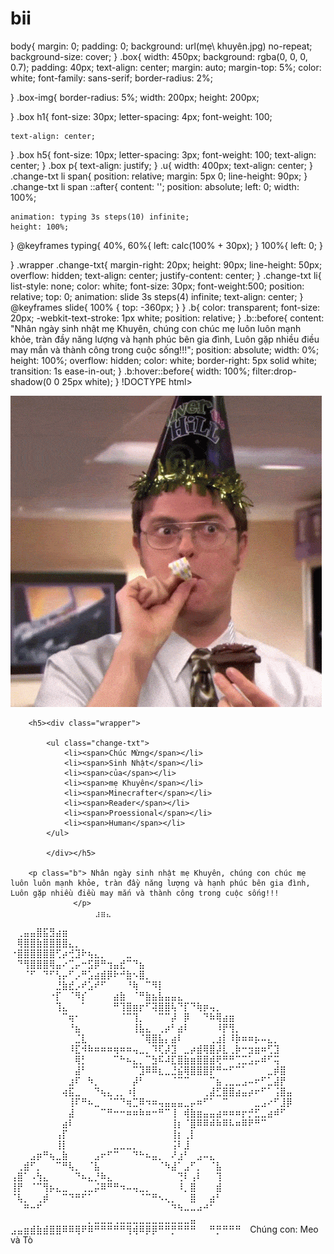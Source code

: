 # bii
body{
    margin: 0;
    padding: 0;
    background: url(mẹ\ khuyên.jpg) no-repeat; 
    background-size: cover;
}
.box{
    width: 450px;
    background: rgba(0, 0, 0, 0.7);
    padding: 40px;
    text-align: center;
    margin: auto;
    margin-top: 5%;
    color: white;
    font-family: sans-serif;
    border-radius: 2%;
    
}
.box-img{
    border-radius: 5%;
    width: 200px;
    height: 200px;

}
.box h1{
    font-size: 30px;
    letter-spacing: 4px;
    font-weight: 100;
    
    text-align: center;

}
.box h5{
    font-size: 10px;
    letter-spacing: 3px;
    font-weight: 100; 
    text-align: center;
}
.box p{
    text-align: justify;
}
.u{
    width: 400px;
    text-align: center;
}
.change-txt li span{
    position: relative;
    margin: 5px 0;
    line-height: 90px;
}
.change-txt li span ::after{
    content: '';
    position: absolute;
    left: 0;
    width: 100%;
   
    animation: typing 3s steps(10) infinite;
    height: 100%;
}
@keyframes typing{
    40%,
    60%{ 
        left: calc(100% + 30px);
    }
    100%{
        left: 0;
    }

}
.wrapper .change-txt{
    margin-right: 20px;
    height: 90px;
    line-height: 50px;
    overflow: hidden;
    text-align: center;
    justify-content: center;
}
.change-txt li{
    list-style: none;
    color: white;
    font-size: 30px;
    font-weight:500;
    position: relative;
    top: 0;
    animation: slide 3s steps(4) infinite;
    text-align: center;
}
@keyframes slide{
    100% {
        top: -360px;
    }
}
.b{
    color: transparent;
    font-size: 20px;
    -webkit-text-stroke: 1px white;
    position: relative;
}
.b::before{
    content: "Nhân ngày sinh nhật mẹ Khuyên, chúng con chúc mẹ luôn luôn mạnh khỏe, tràn đầy năng lượng và hạnh phúc bên gia đình, Luôn gặp nhiều điều may mắn và thành công trong cuộc sống!!!";
    position: absolute;
    width: 0%;
    height: 100%;
    overflow: hidden;
    color: white;
    border-right: 5px solid white;
    transition: 1s ease-in-out;
}
.b:hover::before{
    width: 100%;
    filter:drop-shadow(0 0 25px white);
}
!DOCTYPE html>
<html lang="en">
<head>
    <meta charset="UTF-8">
    <meta http-equiv="X-UA-Compatible" content="IE=edge">
    <meta name="viewport" content="width=device-width, initial-scale=1.0">
    <link rel="stylesheet" href="style.css">
    <title>HAPPY BIRTHDAY !!!!!</title>
</head>
<body>
    <div class="box">
        <img src="birthday-gif-8.gif" alt=""class="box-img">
        
        <h5><div class="wrapper">
        
            <ul class="change-txt">
                <li><span>Chúc Mừng</span></li>
                <li><span>Sinh Nhật</span></li>
                <li><span>của</span></li>
                <li><span>mẹ Khuyên</span></li>
                <li><span>Minecrafter</span></li>
                <li><span>Reader</span></li>
                <li><span>Proessional</span></li>
                <li><span>Human</span></li>
            </ul>
            
            </div></h5>
            
        <p class="b"> Nhân ngày sinh nhật mẹ Khuyên, chúng con chúc mẹ luôn luôn mạnh khỏe, tràn đầy năng lượng và hạnh phúc bên gia đình, Luôn gặp nhiều điều may mắn và thành công trong cuộc sống!!!
                  </p>
                  ⠀⠀⠀⠀⣰⣶⣄⠀⠀⠀⠀⠀⠀⠀⠀⠀⠀⠀⠀⠀⠀⠀⠀⠀⠀⠀⠀⠀⠀⠀⠀⠀⠀⠀⠀⠀⠀⠀⠀⠀⠀⠀⠀⠀
⠀⢀⣤⣤⣿⣯⣻⣴⣶⠀⠀⠀⠀⠀⠀⠀⠀⠀⠀⠀⠀⠀⠀⠀⠀⠀⠀⠀⠀⠀⠀⠀⠀⠀⠀⠀⠀⠀⠀⠀⠀⠀⠀⠀
⠀⢿⣿⣿⣷⣿⣿⣿⣿⣄⡀⠀⠀⠀⠀⠀⠀⠀⠀⠀⠀⠀⠀⠀⠀⠀⠀⠀⠀⠀⠀⠀⠀⠀⠀⠀⠀⠀⠀⠀⠀⠀⠀⠀
⠐⣿⣿⣿⣿⣿⣿⢋⡴⢚⣹⠗⢦⣄⡀⠀⠀⠀⣀⠀⠀⠀⠀⠀⠀⠀⠀⠀⠀⠀⠀⠀⠀⠀⠀⠀⠀⠀⠀⠀⠀⠀⠀⠀
⠀⠙⢻⣿⣿⣿⢿⣤⠔⢉⡤⠒⣫⡿⠛⢲⣤⣞⠉⠙⣦⠀⠀⠀⠀⠀⠀⠀⠀⠀⠀⠀⠀⠀⠀⠀⠀⠀⠀⠀⠀⠀⠀⠀
⠀⠀⠈⠋⠀⠙⠋⢣⡤⠋⡠⠛⣡⣴⣾⡿⠗⠚⣷⠢⣿⡀⠀⠀⠀⠀⠀⠀⠀⠀⠀⠀⠀⠀⠀⠀⠀⠀⠀⠀⠀⠀⠀⠀
⠀⠀⠀⠀⠀⠀⠀⣘⣷⣞⡠⠞⣡⠞⠋⠀⠀⠀⠘⢷⠀⠉⠻⡇⠀⠀⠀⠀⠀⠀⠀⠀⠀⠀⠀⠀⠀⠀⠀⠀⠀⠀⠀⠀
⠀⠀⠀⠀⠀⠀⠐⡏⠀⠈⠻⡎⠀⠀⠀⠀⣴⣷⠀⠈⠛⣷⣦⣧⣤⣤⣄⠀⠀⠀⠀⠀⠀⠀⠀⠀⠀⠀⠀⠀⠀⠀⠀⠀
⠀⠀⠀⠀⠀⠀⠀⢹⣄⠀⠀⠁⠀⠀⠀⠀⠛⢹⣿⣶⡖⠋⢽⣿⣿⢧⠙⡏⠙⢷⡶⢤⡀⠀⠀⠀⠀⠀⠀⠀⠀⠀⠀⠀
⠀⠀⠀⠀⠀⠀⠀⠀⠉⢶⠂⠀⠀⠀⠀⠀⠀⠈⠉⢹⡀⠀⠀⠉⠉⡼⠀⡿⠀⠀⠙⠷⢿⣴⣶⠀⠀⠀⠀⠀⠀⠀⠀⠀
⠀⠀⠀⠀⠀⠀⠀⠀⠀⠘⣦⠀⠀⠀⠀⠀⠀⠀⠀⢸⣧⣄⠀⢀⡴⠃⣴⠇⠀⠀⠀⠀⠸⡟⢻⡀⠀⠀⠀⠀⠀⠀⠀⠀
⠀⠀⠀⠀⠀⠀⠀⠀⠀⠀⣈⣇⠀⠀⠀⠀⠀⠀⠀⠀⠈⢿⣿⣧⡄⣴⠇⠀⠀⠀⠀⢀⣰⡇⠸⡷⠶⠶⡦⠤⣄⡀⠀⠀
⠀⠀⠀⠀⠀⠀⠀⠀⠀⠸⣏⠺⠷⠶⠶⠶⢶⠶⠶⢤⣀⡀⠹⢏⡼⣹⠀⣀⡴⣾⢿⣿⡼⣇⢀⡷⠒⣲⣶⠶⢋⣹⠀⠀
⠀⠀⠀⠀⠀⠀⠀⠀⠀⠀⢿⡃⠀⠀⠀⠀⠉⠓⠦⣄⡀⠉⣳⠯⠼⣏⣿⣷⣶⣿⣿⣾⢟⠛⠛⢉⣉⣡⡤⠾⠋⢭⠀⠀
⠀⠀⠀⠀⠀⠀⠀⠀⠀⠀⣼⠃⠀⠀⠀⠀⠀⠀⠀⠉⣹⠿⠿⣆⣀⣘⣮⢿⣿⣿⣿⡟⠛⠒⠋⠉⠁⠀⠀⠀⣀⡾⣿⠀
⠀⠀⠀⠀⠀⠀⠀⠀⠀⣰⠏⠀⠳⡀⠀⠀⠀⠀⠀⡼⠃⠀⠀⠀⠀⠈⠉⠉⠀⠀⠀⠉⣦⢀⣀⣀⣠⠤⠖⠋⣁⣼⡟⠀
⠀⠀⠀⠀⠀⠀⠀⠀⢴⣯⣀⠀⠀⠙⢦⣄⢀⡀⠰⡇⠀⠀⠀⠀⠀⠀⠀⠀⠀⠀⢀⣼⣋⣿⣿⣴⣤⡴⠖⠋⠁⢨⣿⣤
⠀⠀⠀⠀⠀⠀⠀⠀⠀⢸⠏⠛⠦⣀⠀⠈⠉⠙⢶⣉⠿⠲⠶⢤⣤⣤⣤⣀⡤⠶⠋⠁⠀⠉⠀⠀⠀⠀⣀⣠⠔⠋⣸⡿
⠀⠀⠀⠀⠀⠀⠀⠀⠀⣼⠀⠀⠀⠀⠉⠛⠒⠒⠶⠶⠷⠶⠒⠛⠉⢸⠀⢾⣷⣶⣤⣤⣴⠶⠶⠶⡖⡚⣋⣀⣴⠾⠋⠀
⠀⠀⠀⠀⠀⠀⠀⠀⣴⠇⠀⠀⠀⠀⠀⠀⠀⠀⠀⠀⠀⠀⠀⠀⠀⢸⡆⠈⣿⠿⠿⠾⠷⠿⠧⠶⠿⠟⠛⠉⠀⠀⠀⠀
⠀⠀⠀⠀⠀⠀⠀⢠⡏⠀⠀⠀⠀⠀⠀⠀⠀⠀⠀⠀⠀⠀⠀⠀⠀⢸⡆⢀⡇⠀⠀⠀⠀⠀⠀⠀⠀⠀⠀⠀⠀⠀⠀⠀
⠀⠀⠀⠀⠀⠀⠀⢸⡇⠀⠀⠀⠀⠀⠀⠀⣀⣀⣀⡀⠀⠀⠀⠀⠀⢨⠇⣸⠀⠀⠀⠀⠀⠀⠀⠀⠀⠀⠀⠀⠀⠀⠀⠀
⠀⠀⠀⣠⡶⠛⢦⣀⣷⠀⠀⠀⠀⣠⠖⠋⠉⠀⠀⠙⠓⠦⣤⡀⠀⠜⣰⠃⠀⣠⠤⣄⠀⠀⠀⠀⠀⠀⠀⠀⠀⠀⠀⠀
⠀⢀⣾⠋⡀⠀⠀⠉⠛⢧⡀⠀⠈⣧⠀⠀⠀⠀⠀⠀⠀⠀⠀⠈⠳⣼⠁⣠⠋⡀⠀⠈⣧⠀⠀⠀⠀⠀⠀⠀⠀⠀⠀⠀
⢠⣿⠁⠠⢳⣄⠀⠀⠀⠀⠙⠦⣄⡘⠷⣄⠀⠀⠀⠀⠀⠀⠀⠀⠀⠀⢙⠇⢠⠇⠀⠀⢹⠀⠀⠀⠀⠀⠀⠀⠀⠀⠀⠀
⢸⡟⠀⠈⠉⢻⡦⣄⣀⠀⠀⢀⣀⡬⠿⠛⠛⠲⠤⢤⣀⡀⠀⠀⠀⠀⠸⡀⣿⠀⠀⠀⣾⠀⠀⠀⠀⠀⠀⠀⠀⠀⠀⠀
⠈⢧⡀⠀⢀⡾⠀⠀⠉⠙⠛⠋⠁⠀⠀⠀⠀⠀⠀⠀⠈⠉⠛⠢⢄⡀⠀⠀⣿⠀⠀⣴⠃⠀⠀⠀⠀⠀⠀⠀⠀⠀⠀⠀
⠀⠀⠛⠒⠋⠀⠀⠀⠀⠀⠀⠀⠀⠀⠀⠀⠀⠀⠀⠀⠀⠀⠀⠀⠀⠙⠳⠤⠤⠴⠚⠁⠀⠀⠀⠀⠀⠀⠀⠀⠀⠀⠀⠀
⠀⠀⠀⠀⠀⠀⠀⠀⠀⠀⠀⠀⡀⣀⣀⣀⢀⣀⣀⣀⣀⣀⣀⣀⣀⣀⣀⣀⣤⠀⠀⠀⠀⠀⠀⠀⠀⠀⠀⠀⠀⠀⠀⠀
⣠⣤⣶⣾⣷⣾⣿⣿⠿⠿⢿⠟⠿⠛⠛⠛⠛⠛⢻⢾⠿⡿⡿⠛⠛⡛⠛⠛⠛⠀⠀⠛⡛⠛⠛⠛⠀
Chúng con: Meo và Tò⠀⠀⠀⠀⠀⠀⠀⠀⠀⠀⠀⠀⠀⠀
                </p>
    </div>
</body>
</html>
